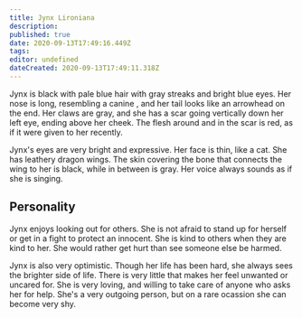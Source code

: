 ```yaml
---
title: Jynx Lironiana
description: 
published: true
date: 2020-09-13T17:49:16.449Z
tags: 
editor: undefined
dateCreated: 2020-09-13T17:49:11.318Z
---
```


Jynx is black with pale blue hair with gray streaks and bright blue eyes. Her nose is long, resembling a canine , and her tail looks like an arrowhead on the end. Her claws are gray, and she has a scar going vertically down her left eye, ending above her cheek. The flesh around and in the scar is red, as if it were given to her recently.

Jynx's eyes are very bright and expressive. Her face is thin, like a cat. She has leathery dragon wings. The skin covering the bone that connects the wing to her is black, while in between is gray. Her voice always sounds as if she is singing.

Personality
-----------

Jynx enjoys looking out for others. She is not afraid to stand up for herself or get in a fight to protect an innocent. She is kind to others when they are kind to her. She would rather get hurt than see someone else be harmed.

Jynx is also very optimistic. Though her life has been hard, she always sees the brighter side of life. There is very little that makes her feel unwanted or uncared for. She is very loving, and willing to take care of anyone who asks her for help. She's a very outgoing person, but on a rare ocassion she can become very shy.